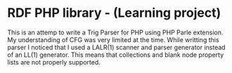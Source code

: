 RDF PHP library - (Learning project)
=========================

This is an attemp to write a Trig Parser for PHP using PHP Parle extension. My understanding of CFG was very limited at the time. While writting this parser I noticed that I used a LALR(1) scanner and parser generator instead of an LL(1) generator. This means that collections and blank node property lists are not properly supported. 
